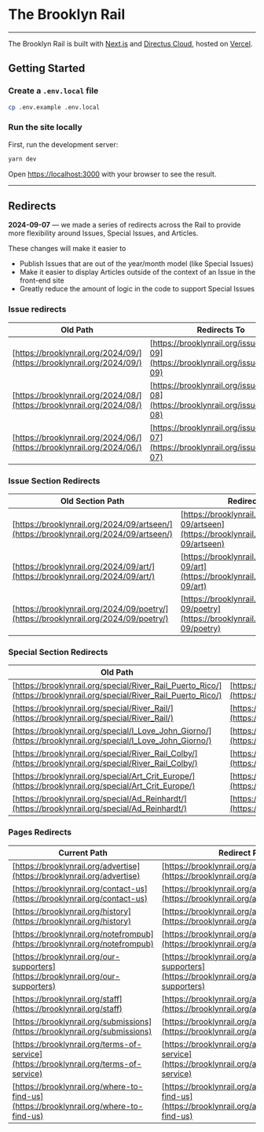# The Brooklyn Rail

---

The Brooklyn Rail is built with [Next.js](https://nextjs.org/) and [Directus Cloud](https://directus.io/), hosted on [Vercel](https://vercel.com/).

## Getting Started

### Create a `.env.local` file

```bash
cp .env.example .env.local
```

### Run the site locally

First, run the development server:

```bash
yarn dev
```

Open [https://localhost:3000](https://localhost:3000) with your browser to see the result.

---

## Redirects

**2024-09-07** — we made a series of redirects across the Rail to provide more flexibility around Issues, Special Issues, and Articles.

These changes will make it easier to

- Publish Issues that are out of the year/month model (like Special Issues)
- Make it easier to display Articles outside of the context of an Issue in the front-end site
- Greatly reduce the amount of logic in the code to support Special Issues

### Issue redirects

| Old Path                                                               | Redirects To                                                                       |
| ---------------------------------------------------------------------- | ---------------------------------------------------------------------------------- |
| [https://brooklynrail.org/2024/09/](https://brooklynrail.org/2024/09/) | [https://brooklynrail.org/issues/2024-09](https://brooklynrail.org/issues/2024-09) |
| [https://brooklynrail.org/2024/08/](https://brooklynrail.org/2024/08/) | [https://brooklynrail.org/issues/2024-08](https://brooklynrail.org/issues/2024-08) |
| [https://brooklynrail.org/2024/06/](https://brooklynrail.org/2024/06/) | [https://brooklynrail.org/issues/2024-07](https://brooklynrail.org/issues/2024-07) |

### Issue Section Redirects

| Old Section Path                                                                       | Redirects To                                                                                       |
| -------------------------------------------------------------------------------------- | -------------------------------------------------------------------------------------------------- |
| [https://brooklynrail.org/2024/09/artseen/](https://brooklynrail.org/2024/09/artseen/) | [https://brooklynrail.org/issues/2024-09/artseen](https://brooklynrail.org/issues/2024-09/artseen) |
| [https://brooklynrail.org/2024/09/art/](https://brooklynrail.org/2024/09/art/)         | [https://brooklynrail.org/issues/2024-09/art](https://brooklynrail.org/issues/2024-09/art)         |
| [https://brooklynrail.org/2024/09/poetry/](https://brooklynrail.org/2024/09/poetry/)   | [https://brooklynrail.org/issues/2024-09/poetry](https://brooklynrail.org/issues/2024-09/poetry)   |

### Special Section Redirects

| Old Path                                                                                                             | Redirects To                                                                                                       |
| -------------------------------------------------------------------------------------------------------------------- | ------------------------------------------------------------------------------------------------------------------ |
| [https://brooklynrail.org/special/River_Rail_Puerto_Rico/](https://brooklynrail.org/special/River_Rail_Puerto_Rico/) | [https://brooklynrail.org/issues/River_Rail_Puerto_Rico/](https://brooklynrail.org/issues/River_Rail_Puerto_Rico/) |
| [https://brooklynrail.org/special/River_Rail/](https://brooklynrail.org/special/River_Rail/)                         | [https://brooklynrail.org/issues/River_Rail/](https://brooklynrail.org/issues/River_Rail/)                         |
| [https://brooklynrail.org/special/I_Love_John_Giorno/](https://brooklynrail.org/special/I_Love_John_Giorno/)         | [https://brooklynrail.org/issues/I_Love_John_Giorno/](https://brooklynrail.org/issues/I_Love_John_Giorno/)         |
| [https://brooklynrail.org/special/River_Rail_Colby/](https://brooklynrail.org/special/River_Rail_Colby/)             | [https://brooklynrail.org/issues/River_Rail_Colby/](https://brooklynrail.org/issues/River_Rail_Colby/)             |
| [https://brooklynrail.org/special/Art_Crit_Europe/](https://brooklynrail.org/special/Art_Crit_Europe/)               | [https://brooklynrail.org/issues/Art_Crit_Europe/](https://brooklynrail.org/issues/Art_Crit_Europe/)               |
| [https://brooklynrail.org/special/Ad_Reinhardt/](https://brooklynrail.org/special/Ad_Reinhardt/)                     | [https://brooklynrail.org/issues/Ad_Reinhardt/](https://brooklynrail.org/issues/Ad_Reinhardt/)                     |

### Pages Redirects

| **Current Path**                                                                       | **Redirect Path**                                                                                  |
| -------------------------------------------------------------------------------------- | -------------------------------------------------------------------------------------------------- |
| [https://brooklynrail.org/advertise](https://brooklynrail.org/advertise)               | [https://brooklynrail.org/about/advertise](https://brooklynrail.org/about/advertise)               |
| [https://brooklynrail.org/contact-us](https://brooklynrail.org/contact-us)             | [https://brooklynrail.org/about/contact-us](https://brooklynrail.org/about/contact-us)             |
| [https://brooklynrail.org/history](https://brooklynrail.org/history)                   | [https://brooklynrail.org/about/history](https://brooklynrail.org/about/history)                   |
| [https://brooklynrail.org/notefrompub](https://brooklynrail.org/notefrompub)           | [https://brooklynrail.org/about/notefrompub](https://brooklynrail.org/about/notefrompub)           |
| [https://brooklynrail.org/our-supporters](https://brooklynrail.org/our-supporters)     | [https://brooklynrail.org/about/our-supporters](https://brooklynrail.org/about/our-supporters)     |
| [https://brooklynrail.org/staff](https://brooklynrail.org/staff)                       | [https://brooklynrail.org/about/staff](https://brooklynrail.org/about/staff)                       |
| [https://brooklynrail.org/submissions](https://brooklynrail.org/submissions)           | [https://brooklynrail.org/about/submissions](https://brooklynrail.org/about/submissions)           |
| [https://brooklynrail.org/terms-of-service](https://brooklynrail.org/terms-of-service) | [https://brooklynrail.org/about/terms-of-service](https://brooklynrail.org/about/terms-of-service) |
| [https://brooklynrail.org/where-to-find-us](https://brooklynrail.org/where-to-find-us) | [https://brooklynrail.org/about/where-to-find-us](https://brooklynrail.org/about/where-to-find-us) |
